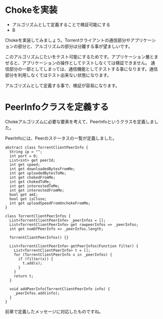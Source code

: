 # Chokeを実装
* アルゴリズムとして定義することで検証可能にする
* B


Chokeを実装してみましょう。Torrentクライアントの通信部分やアプリケーションの部分と、アルゴリズムの部分は分離する事が望ましいです。

このアルゴリズムじたいをテスト可能にするためです。アプリケーション層とまぜると、アプリケーションの操作としてテストしなくては検証できません。
通信部分の一部としてしまっては、通信機能としてテストする事になります。通信部分を利用しなくてはテスト出来ない状態になります。

アルゴリズムとして定義する事で、検証が容易になります。


# PeerInfoクラスを定義する

Chokeアルゴリズムに必要な要素を考えて、PeerInfoというクラスを定義しました。

PeerInfoには、Peerのステータスの一覧が定義しました。


```
abstract class TorrentClientPeerInfo {
  String ip = "";
  int port = 0;
  List<int> get peerId;
  int get speed;
  int get downloadedBytesFromMe;
  int get uploadedBytesToMe;
  int get chokedFromMe;
  int get chokedToMe;
  int get interestedToMe;
  int get interestedFromMe;
  bool get amI;
  bool get isClose;
  int get uploadSpeedFromUnchokeFromMe;
}

class TorrentClientPeerInfos {
  List<TorrentClientPeerInfo> _peerInfos = [];
  List<TorrentClientPeerInfo> get rawpeerInfos => _peerInfos;
  int get numOfPeerInfo => _peerInfos.length;

  TorrentClientPeerInfos() {}

  List<TorrentClientPeerInfo> getPeerInfos(Function filter) {
    List<TorrentClientPeerInfo> t = [];
    for (TorrentClientPeerInfo x in _peerInfos) {
      if (filter(x)) {
        t.add(x);
      }
    }
    return t;
  }

  void addPeerInfo(TorrentClientPeerInfo info) {
    _peerInfos.add(info);
  }
}

```

前章で定義したメッセージに対応したものですね。 



